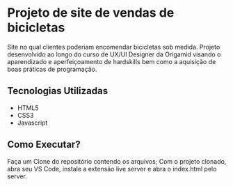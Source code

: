 # Projeto de site de vendas de bicicletas
Site no qual clientes poderiam encomendar bicicletas sob medida. Projeto desenvolvido ao longo do curso de UX/UI Designer da Origamid visando o aparendizado e aperfeiçoamento de hardskills bem como a aquisição de boas práticas de programação. 

## Tecnologias Utilizadas
* HTML5
* CSS3
* Javascript

## Como Executar?
Faça um Clone do repositório contendo os arquivos;
Com o projeto clonado, abra seu VS Code, instale a extensão live server e abra o index.html pelo server. 